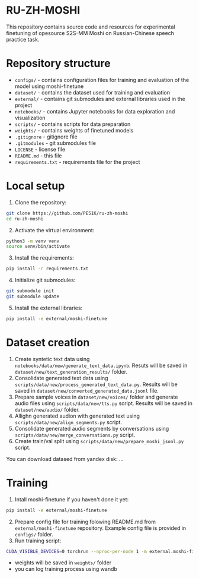 # RU-ZH-MOSHI

This repository contains source code and resources for experimental finetuning of opesource S2S-MM Moshi on Russian-Chinese speech practice task.

# Repository structure

- `configs/` - contains configuration files for training and evaluation of the model using moshi-finetune
- `dataset/` - contains the dataset used for training and evaluation
- `external/` - contains git submodules and external libraries used in the project
- `notebooks/` - contains Jupyter notebooks for data exploration and visualization
- `scripts/` - contains scripts for data preparation
- `weights/` - contains weights of finetuned models
- `.gitignore` - gitignore file
- `.gitmodules` - git submodules file
- `LICENSE` - license file
- `README.md` - this file
- `requirements.txt` - requirements file for the project

# Local setup

1. Clone the repository:
```bash
git clone https://github.com/PE51K/ru-zh-moshi
cd ru-zh-moshi
```

2. Activate the virtual environment:
```bash
python3 -m venv venv
source venv/bin/activate
```
3. Install the requirements:
```bash
pip install -r requirements.txt
```

4. Initialize git submodules:
```bash
git submodule init
git submodule update
```

5. Install the external libraries:
```bash
pip install -e external/moshi-finetune
```

# Dataset creation

1. Create syntetic text data using `notebooks/data/new/generate_text_data.ipynb`. Resuts will be saved in `dataset/new/text_generation_results/` folder.
2. Consolidate generated text data using `scripts/data/new/process_generated_text_data.py`. Results will be saved in `dataset/new/converted_generated_data.jsonl` file.
3. Prepare sample voices in `dataset/new/voices/` folder and generate audio files using `scripts/data/new/tts.py` script. Results will be saved in `dataset/new/audio/` folder.
4. Allighn generated audion with generated text using `scripts/data/new/align_segments.py` script.
5. Consolidate generated audio segments by conversations using `scripts/data/new/merge_conversations.py` script.
6. Create train/val split using `scripts/data/new/prepare_moshi_jsonl.py` script.

You can download datased from yandex disk: ...

# Training

1. Intall moshi-finetune if you haven't done it yet:
```bash
pip install -e external/moshi-finetune
```
2. Prepare config file for training folowing README.md from `external/moshi-finetune` repository. Example config file is provided in `configs/` folder.
3. Run training script:
```bash
CUDA_VISIBLE_DEVICES=0 torchrun --nproc-per-node 1 -m external.moshi-finetune.train configs/your_config_file.yaml
```
- weights will be saved in `weights/` folder
- you can log training process using wandb
